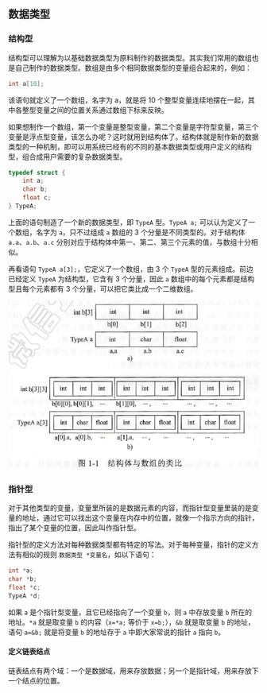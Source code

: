 ## 数据类型

### 结构型

结构型可以理解为以基础数据类型为原料制作的数据类型。其实我们常用的数组也是自己制作的数据类型。数组是由多个相同数据类型的变量组合起来的，例如：

```c
int a[10];
```

该语句就定义了一个数组，名字为 a，就是将 10 个整型变量连续地摆在一起，其中各整型变量之间的位置关系通过数组下标来反映。

如果想制作一个数组，第一个变量是整型变量，第二个变量是字符型变量，第三个变量是浮点型变量，该怎么办呢？这时就用到结构体了。结构体就是制作新的数据类型的一种机制，即可以用系统已经有的不同的基本数据类型或用户定义的结构型，组合成用户需要的复杂数据类型。

```c
typedef struct {
    int a;
    char b;
    float c;
} TypeA;
```

上面的语句制造了一个新的数据类型，即 `TypeA` 型。`TypeA a;` 可以认为定义了一个数组，名字为 `a`，只不过组成 `a` 数组的 3 个分量是不同类型的。对于结构体 `a.a`、`a.b`、`a.c` 分别对应于结构体中第一、第二、第三个元素的值，与数组十分相似。

再看语句 `TypeA a[3];`，它定义了一个数组，由 3 个  `TypeA` 型的元素组成。前边已经定义 `TypeA` 为结构型，它含有 3 个分量，因此 `a` 数组中的每个元素都是结构型且每个元素都有 3 个分量，可以把它类比成一个二维数组。

![](../imgs/struct.png)

### 指针型

对于其他类型的变量，变量里所装的是数据元素的内容，而指针型变量里装的是变量的地址，通过它可以找出这个变量在内存中的位置，就像一个指示方向的指针，指出了某个变量的位置，因此叫作指针型。

指针型的定义方法对每种数据类型都有特定的写法。对于每种变量，指针的定义方法有相似的规则 `数据类型 *变量名`，如以下语句：

```c
int *a;
char *b;
float *c;
TypeA *d;
```

如果 `a` 是个指针型变量，且它已经指向了一个变量 `b`，则 `a` 中存放变量 `b` 所在的地址。`*a` 就是取变量 `b` 的内容（`x=*a;` 等价于 `x=b;`），`&b` 就是取变量 `b` 的地址，语句 `a=&b;` 就是将变量 `b` 的地址存于 `a` 中即大家常说的指针 `a` 指向 `b`。

#### 定义链表结点

链表结点有两个域：一个是数据域，用来存放数据；另一个是指针域，用来存放下一个结点的位置。

```c

```


```c

```


```c

```


```c

```


```c

```


```c

```


```c

```
```c

```
```c

```
```c

```
```c

```
```c

```
```c

```